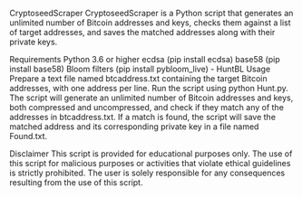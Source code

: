 CryptoseedScraper
CryptoseedScraper is a Python script that generates an unlimited number of Bitcoin addresses and keys, checks them against a list of target addresses, and saves the matched addresses along with their private keys.

Requirements
Python 3.6 or higher
ecdsa (pip install ecdsa)
base58 (pip install base58)
Bloom filters (pip install pybloom_live) - HuntBL
Usage
Prepare a text file named btcaddress.txt containing the target Bitcoin addresses, with one address per line.
Run the script using python Hunt.py.
The script will generate an unlimited number of Bitcoin addresses and keys, both compressed and uncompressed, and check if they match any of the addresses in btcaddress.txt. If a match is found, the script will save the matched address and its corresponding private key in a file named Found.txt.

Disclaimer
This script is provided for educational purposes only. The use of this script for malicious purposes or activities that violate ethical guidelines is strictly prohibited. The user is solely responsible for any consequences resulting from the use of this script.

